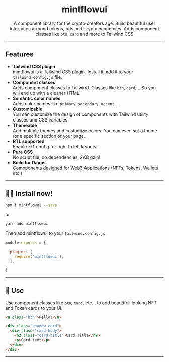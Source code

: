 <div align="center">

# mintflowui  
A component library for the crypto creators age. Build beautiful user interfaces arround tokens, nfts and crypto economies.
Adds component classes like `btn`, `card` and more to Tailwind CSS

</div>

---

## Features   
- **Tailwind CSS plugin**  
  mintflowui is a Tailwind CSS plugin. Install it, add it to your `tailwind.config.js` file.
- **Component classes**  
  Adds component classes to Tailwind. Classes like `btn`, `card`,… So you will end up with a cleaner HTML.
- **Semantic color names**  
  Adds color names like `primary`, `secondary`, `accent`,….
- **Customizable**  
  You can customize the design of components with Tailwind utility classes and CSS variables.
- **Themeable**  
  Add multiple themes and customize colors. You can even set a theme for a specific section of your page.
- **RTL supported**  
  Enable `rtl` config for right to left layouts.
- **Pure CSS**  
  No script file, no dependencies. 2KB gzip!
- **Build for Dapps**  
  Comoponents designed for Web3 Applications (NFTs, Tokens, Wallets etc.)

---

## 👩‍💻 Install now!  

```bash
npm i mintflowui --save
```

or 

```bash
yarn add mintflowui
```

Then add mintflowui to your `tailwind.config.js`  
```js
module.exports = {

  plugins: [
    require('mintflowui'),
  ],

}
```

---
## 🎉 Use  
Use component classes like `btn`, `card`, etc… to add beautifull looking NFT and Token cards to your UI.  
```html
<a class="btn">Hello!</a>
```
```html
<div class="shadow card">
  <div class="card-body">
    <h2 class="card-title">Card Title</h2> 
    <p>Card text</p>
  </div>
</div> 
```
---
